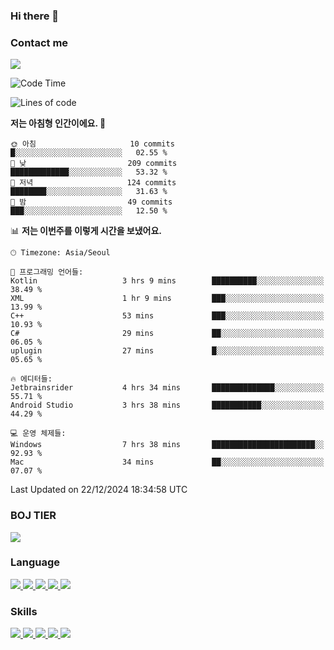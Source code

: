 ### Hi there 👋

<!-- Contact me-->
### Contact me
<a href="mailto:hiko1931@gmail.com">
    <img src="https://img.shields.io/badge/Gmail-D14836?logo=gmail&logoColor=white">
</a>

<!--START_SECTION:waka-->
![Code Time](http://img.shields.io/badge/Code%20Time-170%20hrs%2041%20mins-blue)

![Lines of code](https://img.shields.io/badge/%EC%A0%80%EB%8A%94%20%EC%97%AC%ED%83%9C%EA%B9%8C%EC%A7%80%20-3.2%20million%20%EC%A4%84%EC%9D%98%20%EC%BD%94%EB%93%9C%EB%A5%BC%20%EC%9E%91%EC%84%B1%ED%96%88%EC%96%B4%EC%9A%94.-blue)

**저는 아침형 인간이에요. 🐤** 

```text
🌞 아침                     10 commits          █░░░░░░░░░░░░░░░░░░░░░░░░   02.55 % 
🌆 낮　                     209 commits         █████████████░░░░░░░░░░░░   53.32 % 
🌃 저녁                     124 commits         ████████░░░░░░░░░░░░░░░░░   31.63 % 
🌙 밤　                     49 commits          ███░░░░░░░░░░░░░░░░░░░░░░   12.50 % 
```


📊 **저는 이번주를 이렇게 시간을 보냈어요.** 

```text
🕑︎ Timezone: Asia/Seoul

💬 프로그래밍 언어들: 
Kotlin                   3 hrs 9 mins        ██████████░░░░░░░░░░░░░░░   38.49 % 
XML                      1 hr 9 mins         ███░░░░░░░░░░░░░░░░░░░░░░   13.99 % 
C++                      53 mins             ███░░░░░░░░░░░░░░░░░░░░░░   10.93 % 
C#                       29 mins             ██░░░░░░░░░░░░░░░░░░░░░░░   06.05 % 
uplugin                  27 mins             █░░░░░░░░░░░░░░░░░░░░░░░░   05.65 % 

🔥 에디터들: 
Jetbrainsrider           4 hrs 34 mins       ██████████████░░░░░░░░░░░   55.71 % 
Android Studio           3 hrs 38 mins       ███████████░░░░░░░░░░░░░░   44.29 % 

💻 운영 체제들: 
Windows                  7 hrs 38 mins       ███████████████████████░░   92.93 % 
Mac                      34 mins             ██░░░░░░░░░░░░░░░░░░░░░░░   07.07 % 
```


 Last Updated on 22/12/2024 18:34:58 UTC
<!--END_SECTION:waka-->

<!-- BOJ -->
### BOJ TIER
[![](http://mazassumnida.wtf/api/v2/generate_badge?boj=swifter)](https://solved.ac/swifter)

### Language
<a href="https://java.com">
    <img src="https://img.shields.io/badge/Java-007396?logo=java&logoColor=white">
</a>
<a href="https://kotlinlang.org">
    <img src="https://img.shields.io/badge/Kotlin-7F52FF?logo=kotlin&logoColor=white">
</a>
<a href="https://developer.mozilla.org/ko/docs/Web/JavaScript">
    <img src="https://img.shields.io/badge/JavaScript-F7DF1E?logo=javascript&logoColor=white">
</a>
<a href="https://isocpp.org/">
    <img src="https://img.shields.io/badge/C++-00599C?logo=cplusplus&logoColor=white">
</a>
<a href="https://learn.microsoft.com/ko-kr/dotnet/csharp/">
    <img src="https://img.shields.io/badge/csharp-239120?logo=csharp&logoColor=white">
</a>


### Skills
<a href="https://developer.android.com">
    <img src="https://img.shields.io/badge/Android-3DDC84?logo=android&logoColor=white">
</a>
<a href="https://reactivex.io">
    <img src="https://img.shields.io/badge/ReactiveX-B7178C?logo=ReactiveX&logoColor=white">
</a>
<a href="https://nodejs.org">
    <img src="https://img.shields.io/badge/Node.js-339933?logo=node.js&logoColor=white">
</a>
<a href="https://unity.com/kr">
    <img src="https://img.shields.io/badge/unity-FFFFFF?logo=unity&logoColor=black">
</a>
<a href="https://www.unrealengine.com/ko">
    <img src="https://img.shields.io/badge/unrealengine-0E1128?logo=unrealengine&logoColor=white">
</a>
